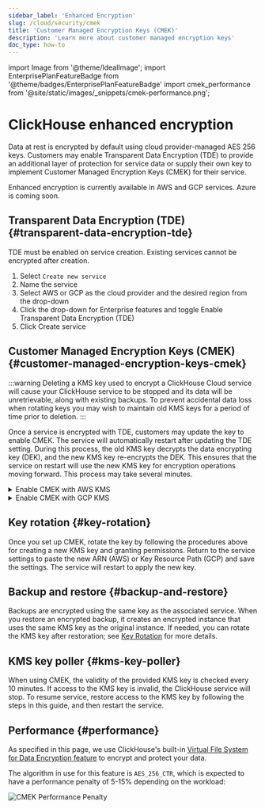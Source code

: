 ```yaml
---
sidebar_label: 'Enhanced Encryption'
slug: /cloud/security/cmek
title: 'Customer Managed Encryption Keys (CMEK)'
description: 'Learn more about customer managed encryption keys'
doc_type: how-to
---
```


import Image from '@theme/IdealImage';
import EnterprisePlanFeatureBadge from '@theme/badges/EnterprisePlanFeatureBadge'
import cmek_performance from '@site/static/images/_snippets/cmek-performance.png';

# ClickHouse enhanced encryption

<EnterprisePlanFeatureBadge feature="Enhanced Encryption"/>

Data at rest is encrypted by default using cloud provider-managed AES 256 keys. Customers may enable Transparent Data Encryption (TDE) to provide an additional layer of protection for service data or supply their own key to implement Customer Managed Encryption Keys (CMEK) for their service.

Enhanced encryption is currently available in AWS and GCP services. Azure is coming soon.

## Transparent Data Encryption (TDE) {#transparent-data-encryption-tde}

TDE must be enabled on service creation. Existing services cannot be encrypted after creation.

1. Select `Create new service`
2. Name the service
3. Select AWS or GCP as the cloud provider and the desired region from the drop-down
4. Click the drop-down for Enterprise features and toggle Enable Transparent Data Encryption (TDE)
5. Click Create service

## Customer Managed Encryption Keys (CMEK) {#customer-managed-encryption-keys-cmek}

:::warning
Deleting a KMS key used to encrypt a ClickHouse Cloud service will cause your ClickHouse service to be stopped and its data will be unretrievable, along with existing backups. To prevent accidental data loss when rotating keys you may wish to maintain old KMS keys for a period of time prior to deletion. 
:::

Once a service is encrypted with TDE, customers may update the key to enable CMEK. The service will automatically restart after updating the TDE setting. During this process, the old KMS key decrypts the data encrypting key (DEK), and the new KMS key re-encrypts the DEK. This ensures that the service on restart will use the new KMS key for encryption operations moving forward. This process may take several minutes.

<details>
    <summary>Enable CMEK with AWS KMS</summary>
    
1. In ClickHouse Cloud, select the encrypted service
2. Click on the Settings on the left
3. At the bottom of the screen, expand the Network security information
4. Copy the Encryption role ID (AWS) or Encryption Service Account (GCP) - you will need this in a future step
5. [Create a KMS key for AWS](https://docs.aws.amazon.com/kms/latest/developerguide/create-keys.html)
6. Click the key
7. Update the AWS key policy as follows:
    
    ```json
    {
        "Sid": "Allow ClickHouse Access",
        "Effect": "Allow",
        "Principal": {
            "AWS": [ "Encryption role ID " ]
        },
        "Action": [
            "kms:Encrypt",
            "kms:Decrypt",
            "kms:ReEncrypt*",
            "kms:DescribeKey"
        ],
        "Resource": "*"
    }
    ```
    
10. Save the Key policy
11. Copy the Key ARN
12. Return to ClickHouse Cloud and paste the Key ARN in the Transparent Data Encryption section of the Service Settings
13. Save the change
    
</details>

<details>
    <summary>Enable CMEK with GCP KMS</summary>

1. In ClickHouse Cloud, select the encrypted service
2. Click on the Settings on the left
3. At the bottom of the screen, expand the Network security information
4. Copy the Encryption Service Account (GCP) - you will need this in a future step
5. [Create a KMS key for GCP](https://cloud.google.com/kms/docs/create-key)
6. Click the key
7. Grant the following permissions to the GCP Encryption Service Account copied in step 4 above.
   - Cloud KMS CryptoKey Encrypter/Decrypter
   - Cloud KMS Viewer
10. Save the Key permission
11. Copy the Key Resource Path
12. Return to ClickHouse Cloud and paste the Key Resource Path in the Transparent Data Encryption section of the Service Settings
13. Save the change
    
</details>

## Key rotation {#key-rotation}

Once you set up CMEK, rotate the key by following the procedures above for creating a new KMS key and granting permissions. Return to the service settings to paste the new ARN (AWS) or Key Resource Path (GCP) and save the settings. The service will restart to apply the new key.

## Backup and restore {#backup-and-restore}

Backups are encrypted using the same key as the associated service. When you restore an encrypted backup, it creates an encrypted instance that uses the same KMS key as the original instance. If needed, you can rotate the KMS key after restoration; see [Key Rotation](#key-rotation) for more details.

## KMS key poller {#kms-key-poller}

When using CMEK, the validity of the provided KMS key is checked every 10 minutes. If access to the KMS key is invalid, the ClickHouse service will stop. To resume service, restore access to the KMS key by following the steps in this guide, and then restart the service.

## Performance {#performance}

As specified in this page, we use ClickHouse's built-in [Virtual File System for Data Encryption feature](/operations/storing-data#encrypted-virtual-file-system) to encrypt and protect your data.

The algorithm in use for this feature is `AES_256_CTR`, which is expected to have a performance penalty of 5-15% depending on the workload:

<Image img={cmek_performance} size="lg" alt="CMEK Performance Penalty" />
